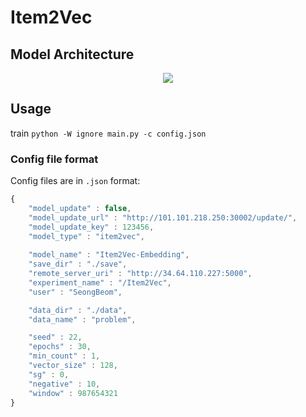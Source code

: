 # Item2Vec

## Model Architecture
<p align="center"><img src="https://user-images.githubusercontent.com/65529313/173226191-7f357614-c891-40b8-8ba7-4ac1df88d2a1.png" /></p>

## Usage
train
`python -W ignore main.py -c config.json`

### Config file format
Config files are in `.json` format:
```javascript
{   
    "model_update" : false,
    "model_update_url" : "http://101.101.218.250:30002/update/",
    "model_update_key" : 123456,
    "model_type" : "item2vec",
    
    "model_name" : "Item2Vec-Embedding",
    "save_dir" : "./save",
    "remote_server_uri" : "http://34.64.110.227:5000",
    "experiment_name" : "/Item2Vec",
    "user" : "SeongBeom",

    "data_dir" : "./data",
    "data_name" : "problem",

    "seed" : 22,
    "epochs" : 30,
    "min_count" : 1,
    "vector_size" : 128,
    "sg" : 0,
    "negative" : 10,
    "window" : 987654321
}

```
